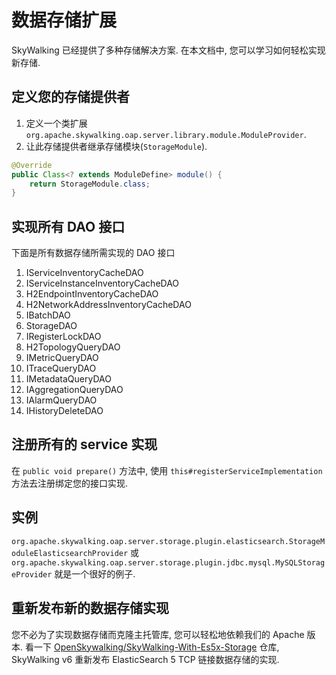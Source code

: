 # 数据存储扩展

SkyWalking 已经提供了多种存储解决方案. 在本文档中, 您可以学习如何轻松实现新存储.

## 定义您的存储提供者

1. 定义一个类扩展 `org.apache.skywalking.oap.server.library.module.ModuleProvider`.
2. 让此存储提供者继承存储模块(`StorageModule`).

```java
@Override 
public Class<? extends ModuleDefine> module() {
    return StorageModule.class;
}
```

## 实现所有 DAO 接口

下面是所有数据存储所需实现的 DAO 接口

1. IServiceInventoryCacheDAO
1. IServiceInstanceInventoryCacheDAO
1. H2EndpointInventoryCacheDAO
1. H2NetworkAddressInventoryCacheDAO
1. IBatchDAO
1. StorageDAO
1. IRegisterLockDAO
1. H2TopologyQueryDAO
1. IMetricQueryDAO
1. ITraceQueryDAO
1. IMetadataQueryDAO
1. IAggregationQueryDAO
1. IAlarmQueryDAO
1. IHistoryDeleteDAO

## 注册所有的 service 实现

在 `public void prepare()` 方法中, 使用 `this#registerServiceImplementation` 方法去注册绑定您的接口实现.

## 实例

`org.apache.skywalking.oap.server.storage.plugin.elasticsearch.StorageModuleElasticsearchProvider` 或 `org.apache.skywalking.oap.server.storage.plugin.jdbc.mysql.MySQLStorageProvider` 就是一个很好的例子.

## 重新发布新的数据存储实现

您不必为了实现数据存储而克隆主托管库, 您可以轻松地依赖我们的 Apache 版本. 看一下 [OpenSkywalking/SkyWalking-With-Es5x-Storage](https://github.com/OpenSkywalking/SkyWalking-With-Es5x-Storage) 仓库, SkyWalking v6 重新发布 ElasticSearch 5 TCP 链接数据存储的实现.
